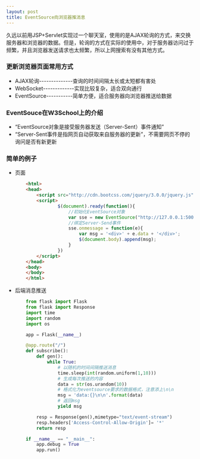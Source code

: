```yaml
---
layout: post
title: EventSource向浏览器推消息
---
```


久远以前用JSP+Servlet实现过一个聊天室，使用的是AJAX轮询的方式，来交换服务器和浏览器的数据。但是，轮询的方式在实际的使用中，对于服务器访问过于频繁，并且浏览器发送请求也太频繁，所以上网搜索有没有其他方式。

### **更新浏览器页面常用方式**

* AJAX轮询--------------查询的时间间隔太长或太短都有害处
* WebSocket-------------实现比较复杂，适合双向通行
* EventSource-----------简单方便，适合服务器向浏览器推送给数据

### **EventSouce在W3School上的介绍**

* “EventSource对象是接受服务器发送（Server-Sent）事件通知”
* “Server-Sent事件是指网页自动获取来自服务器的更新”，不需要网页不停的询问是否有新更新

### **简单的例子**

* 页面
    ```html
        <html>
        <head>
            <script src="http://cdn.bootcss.com/jquery/3.0.0/jquery.js"></script>
            <script>
                    $(document).ready(function(){
                        //初始化EventSource对象
                        var sse = new EventSource("http://127.0.0.1:5000")
                        //绑定Server-Send事件
                        sse.onmessage = function(e){
                            var msg = '<div>' + e.data + '</div>';
                            $(document.body).append(msg);
                        }
                    })
            </script>
        </head>
        <body>
        </body>
        </html>
    ```

* 后端消息推送

    ```python
        from flask import Flask
        from flask import Response
        import time
        import random
        import os

        app = Flask(__name__)

        @app.route("/")
        def subscribe():
            def gen():
                while True:
                    # 以随机的时间间隔推送消息
                    time.sleep(int(random.uniform(1,10)))
                    # 生成每次推送的内容
                    data = str(os.urandom(10))
                    # 格式化为eventsource要求的数据格式，注意添上\n\n
                    msg = 'data:{}\n\n'.format(data)
                    # 返回msg
                    yield msg

            resp = Response(gen(),mimetype="text/event-stream")
            resp.headers['Access-Control-Allow-Origin']= '*'
            return resp

        if __name__ == "__main__":
            app.debug = True
            app.run()
    ```

